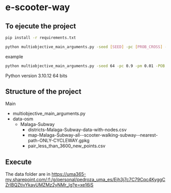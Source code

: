 # e-scooter-way

## To ejecute the project
```bash
pip install -r requirements.txt

python multiobjective_main_arguments.py -seed [SEED] -pc [PROB_CROSS] -pm [PROB_FLIP] -POB [POPULTATION] -CPUS [CPUS] -GEN [NUM_GEN]
```
example
```bash
python multiobjective_main_arguments.py -seed 64 -pc 0.9 -pm 0.01 -POB 16 -CPUS 16 -GEN 50
```

Python version 3.10.12 64 bits
## Structure of the project
Main
 * multiobjective_main_arguments.py
 * data-osm
    * Malaga-Subway
        * districts-Malaga-Subway-data-with-nodes.csv
        * map-Malaga-Subway-all--scooter-walking-subway--nearest-path-ONLY-CYCLEWAY.gpkg
        * pair_less_than_3600_new_points.csv

## Execute


The data folder are in https://uma365-my.sharepoint.com/:f:/g/personal/pedroza_uma_es/Ejh3j7c7C79Cqc4KyggCZrIBQZtivYkayUMZMz2yNMr_lg?e=xe16jS
